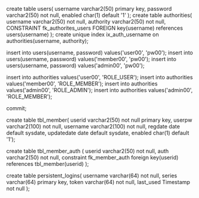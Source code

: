 create table users(
    username varchar2(50) primary key,
    password varchar2(50) not null,
    enabled char(1) default '1'
);
create table authorities(
    username varchar2(50) not null,
    authority varchar2(50) not null,
    CONSTRAINT fk_authorites_users FOREIGN key(username) 
        references users(username)
);
create unique index ix_auth_username on authorities(username, authority);

insert into users(username, password) values('user00', 'pw00');
insert into users(username, password) values('member00', 'pw00');
insert into users(username, password) values('admin00', 'pw00');

insert into authorities values('user00', 'ROLE_USER');
insert into authorities values('member00', 'ROLE_MEMBER');
insert into authorities values('admin00', 'ROLE_ADMIN');
insert into authorities values('admin00', 'ROLE_MEMBER');

commit;

create table tbl_member(
      userid varchar2(50) not null primary key,
      userpw varchar2(100) not null,
      username varchar2(100) not null,
      regdate date default sysdate, 
      updatedate date default sysdate,
      enabled char(1) default '1');


create table tbl_member_auth (
     userid varchar2(50) not null,
     auth varchar2(50) not null,
     constraint fk_member_auth foreign key(userid) references tbl_member(userid)
);


create table persistent_logins(
    username varchar(64) not null,
    series varchar(64) primary key,
    token varchar(64) not null,
    last_used Timestamp not null
);


